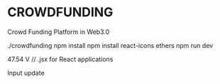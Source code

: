# CROWDFUNDING

Crowd Funding Platform in Web3.0

./crowdfunding
npm install
npm install react-icons ethers
npm run dev

47.54 V
// .jsx for React applications

Input update
